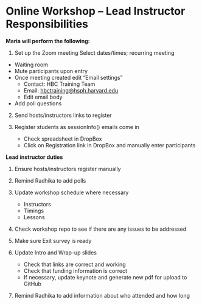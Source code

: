 # Online Workshop – Lead Instructor Responsibilities

**Maria will perform the following:**

1. Set up the Zoom meeting
   Select dates/times; recurring meeting 
  - Waiting room
  - Mute participants upon entry
  - Once meeting created edit “Email settings”
      - Contact: HBC Training Team
      - Email: hbctraining@hsph.harvard.edu
      - Edit email body
  - Add poll questions
  
2. Send hosts/instructors links to register

3. Register students as sessionInfo() emails come in
    - Check spreadsheet in DropBox
    - Click on Registration link in DropBox and manually enter participants

**Lead instructor duties**

1.  Ensure hosts/instructors register manually

2. Remind Radhika to add polls

4. Update workshop schedule where necessary
    - Instructors
    - Timings 
    - Lessons

5. Check workshop repo to see if there are any issues to be addressed
6.  Make sure Exit survey is ready

7. Update Intro and Wrap-up slides
    - Check that links are correct and working
    - Check that funding information is correct 
    - If necessary, update keynote and generate new pdf for upload to GitHub
    
8. Remind Radhika to add information about who attended and how long
